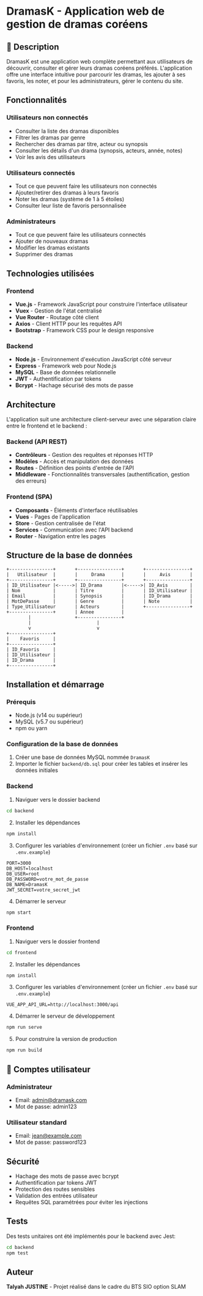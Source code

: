 # DramasK - Application web de gestion de dramas coréens

## 📝 Description

DramasK est une application web complète permettant aux utilisateurs de découvrir, consulter et gérer leurs dramas coréens préférés. L'application offre une interface intuitive pour parcourir les dramas, les ajouter à ses favoris, les noter, et pour les administrateurs, gérer le contenu du site.

## Fonctionnalités

### Utilisateurs non connectés
- Consulter la liste des dramas disponibles
- Filtrer les dramas par genre
- Rechercher des dramas par titre, acteur ou synopsis
- Consulter les détails d'un drama (synopsis, acteurs, année, notes)
- Voir les avis des utilisateurs

### Utilisateurs connectés
- Tout ce que peuvent faire les utilisateurs non connectés
- Ajouter/retirer des dramas à leurs favoris
- Noter les dramas (système de 1 à 5 étoiles)
- Consulter leur liste de favoris personnalisée

### Administrateurs
- Tout ce que peuvent faire les utilisateurs connectés
- Ajouter de nouveaux dramas
- Modifier les dramas existants
- Supprimer des dramas

## Technologies utilisées

### Frontend
- **Vue.js** - Framework JavaScript pour construire l'interface utilisateur
- **Vuex** - Gestion de l'état centralisé
- **Vue Router** - Routage côté client
- **Axios** - Client HTTP pour les requêtes API
- **Bootstrap** - Framework CSS pour le design responsive

### Backend
- **Node.js** - Environnement d'exécution JavaScript côté serveur
- **Express** - Framework web pour Node.js
- **MySQL** - Base de données relationnelle
- **JWT** - Authentification par tokens
- **Bcrypt** - Hachage sécurisé des mots de passe

## Architecture

L'application suit une architecture client-serveur avec une séparation claire entre le frontend et le backend :

### Backend (API REST)
- **Contrôleurs** - Gestion des requêtes et réponses HTTP
- **Modèles** - Accès et manipulation des données
- **Routes** - Définition des points d'entrée de l'API
- **Middleware** - Fonctionnalités transversales (authentification, gestion des erreurs)

### Frontend (SPA)
- **Composants** - Éléments d'interface réutilisables
- **Vues** - Pages de l'application
- **Store** - Gestion centralisée de l'état
- **Services** - Communication avec l'API backend
- **Router** - Navigation entre les pages

## Structure de la base de données

```
+----------------+       +----------------+       +----------------+
|   Utilisateur  |       |     Drama      |       |     Avis       |
+----------------+       +----------------+       +----------------+
| ID_Utilisateur |<----->| ID_Drama       |<----->| ID_Avis        |
| Nom            |       | Titre          |       | ID_Utilisateur |
| Email          |       | Synopsis       |       | ID_Drama       |
| MotDePasse     |       | Genre          |       | Note           |
| Type_Utilisateur       | Acteurs        |       +----------------+
+----------------+       | Annee          |
        |                +----------------+
        |                        |
        v                        v
+----------------+
|    Favoris     |
+----------------+
| ID_Favoris     |
| ID_Utilisateur |
| ID_Drama       |
+----------------+
```

## Installation et démarrage

### Prérequis
- Node.js (v14 ou supérieur)
- MySQL (v5.7 ou supérieur)
- npm ou yarn

### Configuration de la base de données
1. Créer une base de données MySQL nommée `DramasK`
2. Importer le fichier `backend/db.sql` pour créer les tables et insérer les données initiales

### Backend
1. Naviguer vers le dossier backend
```bash
cd backend
```

2. Installer les dépendances
```bash
npm install
```

3. Configurer les variables d'environnement (créer un fichier `.env` basé sur `.env.example`)
```
PORT=3000
DB_HOST=localhost
DB_USER=root
DB_PASSWORD=votre_mot_de_passe
DB_NAME=DramasK
JWT_SECRET=votre_secret_jwt
```

4. Démarrer le serveur
```bash
npm start
```

### Frontend
1. Naviguer vers le dossier frontend
```bash
cd frontend
```

2. Installer les dépendances
```bash
npm install
```

3. Configurer les variables d'environnement (créer un fichier `.env` basé sur `.env.example`)
```
VUE_APP_API_URL=http://localhost:3000/api
```

4. Démarrer le serveur de développement
```bash
npm run serve
```

5. Pour construire la version de production
```bash
npm run build
```

## 👤 Comptes utilisateur

### Administrateur
- Email: admin@dramask.com
- Mot de passe: admin123

### Utilisateur standard
- Email: jean@example.com
- Mot de passe: password123


## Sécurité

- Hachage des mots de passe avec bcrypt
- Authentification par tokens JWT
- Protection des routes sensibles
- Validation des entrées utilisateur
- Requêtes SQL paramétrées pour éviter les injections

## Tests

Des tests unitaires ont été implémentés pour le backend avec Jest:

```bash
cd backend
npm test
```

## Auteur

**Talyah JUSTINE** - Projet réalisé dans le cadre du BTS SIO option SLAM
